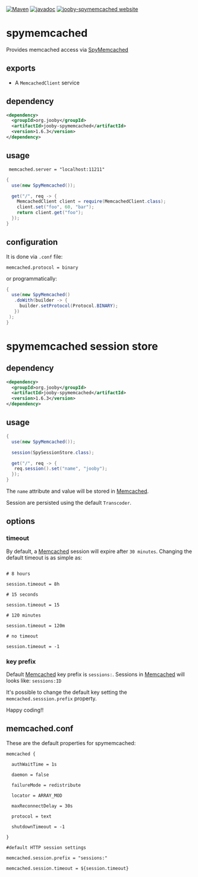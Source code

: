 [![Maven](https://img.shields.io/maven-metadata/v/http/central.maven.org/maven2/org/jooby/jooby-spymemcached/maven-metadata.xml.svg)](http://mvnrepository.com/artifact/org.jooby/jooby-spymemcached/1.6.3)
[![javadoc](https://javadoc.io/badge/org.jooby/jooby-spymemcached.svg)](https://javadoc.io/doc/org.jooby/jooby-spymemcached/1.6.3)
[![jooby-spymemcached website](https://img.shields.io/badge/jooby-spymemcached-brightgreen.svg)](http://jooby.org/doc/spymemcached)
# spymemcached

Provides memcached access via [SpyMemcached](https://github.com/dustin/java-memcached-client)

## exports

* A ```MemcachedClient``` service

## dependency

```xml
<dependency>
  <groupId>org.jooby</groupId>
  <artifactId>jooby-spymemcached</artifactId>
  <version>1.6.3</version>
</dependency>
```

## usage

```properties
 memcached.server = "localhost:11211"
```

```java
{
  use(new SpyMemcached());

  get("/", req -> {
    MemcachedClient client = require(MemcachedClient.class);
    client.set("foo", 60, "bar");
    return client.get("foo");
  });
}
```

## configuration

It is done via ```.conf``` file:

```properties
memcached.protocol = binary
```

or programmatically:

```java
{
  use(new SpyMemcached()
   .doWith(builder -> {
     builder.setProtocol(Protocol.BINARY);
   })
 );
}
```

# spymemcached session store

## dependency

```xml
<dependency>
  <groupId>org.jooby</groupId>
  <artifactId>jooby-spymemcached</artifactId>
  <version>1.6.3</version>
</dependency>
```

## usage

```java
{
  use(new SpyMemcached());

  session(SpySessionStore.class);

  get("/", req -> {
   req.session().set("name", "jooby");
  });
}
```

The ```name``` attribute and value will be stored in [Memcached](http://memcached.org).

Session are persisted using the default ```Transcoder```.

## options

### timeout
By default, a [Memcached](http://memcached.org) session will expire after ```30 minutes```. Changing the default timeout is as simple as:

```properties

# 8 hours

session.timeout = 8h

# 15 seconds

session.timeout = 15

# 120 minutes

session.timeout = 120m

# no timeout

session.timeout = -1
```

### key prefix
Default [Memcached](http://memcached.org) key prefix is ```sessions:```. Sessions in [Memcached](http://memcached.org) will looks like: ```sessions:ID```

It's possible to change the default key setting the ```memcached.sesssion.prefix``` property.

Happy coding!!

## memcached.conf
These are the default properties for spymemcached:

```properties
memcached {

  authWaitTime = 1s

  daemon = false

  failureMode = redistribute

  locator = ARRAY_MOD

  maxReconnectDelay = 30s

  protocol = text

  shutdownTimeout = -1

}

#default HTTP session settings

memcached.session.prefix = "sessions:"

memcached.session.timeout = ${session.timeout}
```
